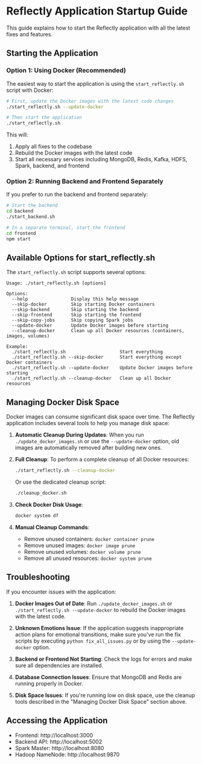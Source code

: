# Reflectly Application Startup Guide

This guide explains how to start the Reflectly application with all the latest fixes and features.

## Starting the Application

### Option 1: Using Docker (Recommended)

The easiest way to start the application is using the `start_reflectly.sh` script with Docker:

```bash
# First, update the Docker images with the latest code changes
./start_reflectly.sh --update-docker

# Then start the application
./start_reflectly.sh
```

This will:
1. Apply all fixes to the codebase
2. Rebuild the Docker images with the latest code
3. Start all necessary services including MongoDB, Redis, Kafka, HDFS, Spark, backend, and frontend

### Option 2: Running Backend and Frontend Separately

If you prefer to run the backend and frontend separately:

```bash
# Start the backend
cd backend
./start_backend.sh

# In a separate terminal, start the frontend
cd frontend
npm start
```

## Available Options for start_reflectly.sh

The `start_reflectly.sh` script supports several options:

```
Usage: ./start_reflectly.sh [options]

Options:
  --help                Display this help message
  --skip-docker         Skip starting Docker containers
  --skip-backend        Skip starting the backend
  --skip-frontend       Skip starting the frontend
  --skip-copy-jobs      Skip copying Spark jobs
  --update-docker       Update Docker images before starting
  --cleanup-docker      Clean up all Docker resources (containers, images, volumes)

Example:
  ./start_reflectly.sh                    Start everything
  ./start_reflectly.sh --skip-docker      Start everything except Docker containers
  ./start_reflectly.sh --update-docker    Update Docker images before starting
  ./start_reflectly.sh --cleanup-docker   Clean up all Docker resources
```

## Managing Docker Disk Space

Docker images can consume significant disk space over time. The Reflectly application includes several tools to help you manage disk space:

1. **Automatic Cleanup During Updates**: When you run `./update_docker_images.sh` or use the `--update-docker` option, old images are automatically removed after building new ones.

2. **Full Cleanup**: To perform a complete cleanup of all Docker resources:
   ```bash
   ./start_reflectly.sh --cleanup-docker
   ```
   Or use the dedicated cleanup script:
   ```bash
   ./cleanup_docker.sh
   ```

3. **Check Docker Disk Usage**:
   ```bash
   docker system df
   ```

4. **Manual Cleanup Commands**:
   - Remove unused containers: `docker container prune`
   - Remove unused images: `docker image prune`
   - Remove unused volumes: `docker volume prune`
   - Remove all unused resources: `docker system prune`

## Troubleshooting

If you encounter issues with the application:

1. **Docker Images Out of Date**: Run `./update_docker_images.sh` or `./start_reflectly.sh --update-docker` to rebuild the Docker images with the latest code.

2. **Unknown Emotions Issue**: If the application suggests inappropriate action plans for emotional transitions, make sure you've run the fix scripts by executing `python fix_all_issues.py` or by using the `--update-docker` option.

3. **Backend or Frontend Not Starting**: Check the logs for errors and make sure all dependencies are installed.

4. **Database Connection Issues**: Ensure that MongoDB and Redis are running properly in Docker.

5. **Disk Space Issues**: If you're running low on disk space, use the cleanup tools described in the "Managing Docker Disk Space" section above.

## Accessing the Application

- Frontend: http://localhost:3000
- Backend API: http://localhost:5002
- Spark Master: http://localhost:8080
- Hadoop NameNode: http://localhost:9870
